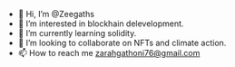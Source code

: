 - 👋 Hi, I’m @Zeegaths
- 👀 I’m interested in blockhain delevelopment.
- 🌱 I’m currently learning solidity.
- 💞️ I’m looking to collaborate on NFTs and climate action.
- 📫 How to reach me zarahgathoni76@gmail.com

<!---
Zeegaths/Zeegaths is a ✨ special ✨ repository because its `README.md` (this file) appears on your GitHub profile.
You can click the Preview link to take a look at your changes.
--->
